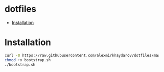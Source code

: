# dotfiles

* [Installation](#installation)

# Installation

```bash
curl -O https://raw.githubusercontent.com/alexmirkhaydarov/dotfiles/master/bootstrap.sh
chmod +x bootstrap.sh
./bootstrap.sh
```
